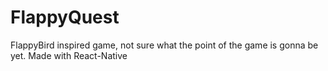 # FlappyQuest
FlappyBird inspired game, not sure what the point of the game is gonna be yet. Made with React-Native
